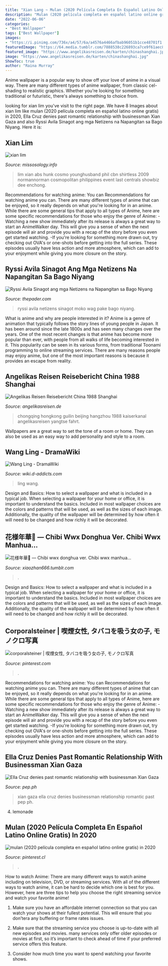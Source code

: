 ```yaml
---
title: "Xian Lang ~ Mulan (2020 Película Completa En Español Latino Online Gratis) In 2020"
description: "Mulan (2020 película completa en español latino online gratis) in 2020"
date: "2022-06-06"
categories:
- "Best Wallpaper"
tags: ["Best Wallpaper"]
images:
- "https://i.pinimg.com/736x/a4/57/6a/a4576a4466afbab96051b1cce48701f1.jpg"
featuredImage: "https://64.media.tumblr.com/7888538c226893ca7ce9f61aec8469aa/b029dbaf969e593b-ea/s1280x1920/fb51dfe29de88df713af0aea550bfda12fc702dc.jpg"
featured_image: "https://www.angelikasreisen.de/karten/chinashanghai.jpg"
image: "https://www.angelikasreisen.de/karten/chinashanghai.jpg"
ShowToc: true
author: "Raina Murray"
---
```



Anime wallpaper is a popular way to show off your love of anime in a visual way. There are many different types of anime wallpaper, from classic cel-shading to realistic graphics. Whether you're looking for something traditional or futuristic, there's always something to choice from.

	

		
looking for xian lim you've visit to the right page. We have 8 Images about xian lim like mulan (2020 película completa en español latino online gratis) in 2020, Ella Cruz denies past romantic relationship with businessman Xian Gaza and also Ryssi Avila Sinagot ang mga Netizens na Napangitan sa Bago Niyang. Here it is:
		
    
## Xian Lim

<img loading=lazy src="http://normannorman.files.wordpress.com/2009/09/xian-lim.jpg" onerror="this.onerror=null;this.src='https://tse4.mm.bing.net/th?id=OIP.sNs2KuDcp0THuZHMx2MBKwHaLI&amp;pid=15.1';" alt="xian lim">

_Source: missosology.info_

>lim xian abs hunk cosmo younghusband phil cbn shirtless 2009 normannorman cosmopolitan philippines event last centrals showbiz dee enchong. 

	

Recommendations for watching anime: You can
Recommendations for watching anime you can. There are many different types of anime that can be enjoyed, so it really depends on what you're looking for in an anime. While there are some general tips that apply to all types of Anime, here are some specific recommendations for those who enjoy the genre of Anime: 
-Watching a new show immediately after its release is always a great way to start an AnimeWalker day. This will give you a sense of when the next episode will air and provide you with a recap of the story before you even get started watching. 
-If you're looking for something more drawn out, try checking out OVA's or one-shots before getting into the full series. These episodes usually have less action and more atmosphere, which can add to your enjoyment while giving you more closure on the story.

    
## Ryssi Avila Sinagot Ang Mga Netizens Na Napangitan Sa Bago Niyang

<img loading=lazy src="https://1.bp.blogspot.com/-iXWTaMGJxAw/XwgIbJ-501I/AAAAAAAALus/XW-tWfLjlYY_SNFufmHT4GbPeBelT83XwCNcBGAsYHQ/s958/111.jpg" onerror="this.onerror=null;this.src='https://tse1.mm.bing.net/th?id=OIP.TK4XSVVqVXtBsVpp73U7DQHaJ2&amp;pid=15.1';" alt="Ryssi Avila Sinagot ang mga Netizens na Napangitan sa Bago Niyang">

_Source: thepader.com_

>ryssi avila netizens sinagot moko wag pake bago niyang. 

	

What is anime and why are people interested in it?
Anime is a genre of animation that typically follows the story lines of young people in Japan. It has been around since the late 1800s and has seen many changes over the years. One of the most recent changes is that anime has become more popular than ever, with people from all walks of life becoming interested in it. This popularity can be seen in its various forms, from traditional Toonami programming to online streaming services. There are many reasons people may enjoy anime, but one of the most important reasons is because it provides an escape from reality.

    
## Angelikas Reisen Reisebericht China 1988 Shanghai

<img loading=lazy src="https://www.angelikasreisen.de/karten/chinashanghai.jpg" onerror="this.onerror=null;this.src='https://tse2.mm.bing.net/th?id=OIP.3l2WrGspaulbtQMbd5UjCgHaFw&amp;pid=15.1';" alt="Angelikas Reisen Reisebericht China 1988 Shanghai">

_Source: angelikasreisen.de_

>chongqing hongkong guilin beijing hangzhou 1988 kaiserkanal angelikasreisen yangtse fahrt. 

	

Wallpapers are a great way to set the tone of a room or home. They can also be used as an easy way to add personality and style to a room.

    
## Wang Ling - DramaWiki

<img loading=lazy src="https://wiki.d-addicts.com/images/3/37/WangLing.jpg" onerror="this.onerror=null;this.src='https://tse2.mm.bing.net/th?id=OIP.sW3RehNC3cyz2h_hziTcagAAAA&amp;pid=15.1';" alt="Wang Ling - DramaWiki">

_Source: wiki.d-addicts.com_

>ling wang. 

	

Design and Basics: How to select a wallpaper and what is included in a typical job.
When selecting a wallpaper for your home or office, it is important to understand the basics. Included in most wallpaper choices are the colors and patterns that will be used, as well as the sizes of each image. Additionally, the quality of the wallpaper will be determined by how often it will need to be changed and how richly it will be decorated.

    
## 花様年華🎐 — Chibi Wwx Donghua Ver. Chibi Wwx Manhua...

<img loading=lazy src="https://64.media.tumblr.com/7888538c226893ca7ce9f61aec8469aa/b029dbaf969e593b-ea/s1280x1920/fb51dfe29de88df713af0aea550bfda12fc702dc.jpg" onerror="this.onerror=null;this.src='https://tse4.mm.bing.net/th?id=OIP.ZzQVQLPMrKKJ1Aztn4VUkQHaDx&amp;pid=15.1';" alt="花様年華🎐 — Chibi wwx donghua ver. Chibi wwx manhua...">

_Source: xiaozhan666.tumblr.com_

>. 

	

Design and Basics: How to select a wallpaper and what is included in a typical job.
When selecting a wallpaper for your home or office, it is important to understand the basics. Included in most wallpaper choices are the colors and patterns that will be used, as well as the sizes of each image. Additionally, the quality of the wallpaper will be determined by how often it will need to be changed and how richly it will be decorated.

    
## Corporalsteiner | 喫煙女性, タバコを吸う女の子, モノクロ写真

<img loading=lazy src="https://i.pinimg.com/736x/71/a7/1f/71a71f5c1be350e53dab87645f13c32b.jpg" onerror="this.onerror=null;this.src='https://tse3.mm.bing.net/th?id=OIP.UoLenCkwuC48mGno9mHefwHaKG&amp;pid=15.1';" alt="corporalsteiner | 喫煙女性, タバコを吸う女の子, モノクロ写真">

_Source: pinterest.com_

>. 

	

Recommendations for watching anime: You can
Recommendations for watching anime you can. There are many different types of anime that can be enjoyed, so it really depends on what you're looking for in an anime. While there are some general tips that apply to all types of Anime, here are some specific recommendations for those who enjoy the genre of Anime: 
-Watching a new show immediately after its release is always a great way to start an AnimeWalker day. This will give you a sense of when the next episode will air and provide you with a recap of the story before you even get started watching. 
-If you're looking for something more drawn out, try checking out OVA's or one-shots before getting into the full series. These episodes usually have less action and more atmosphere, which can add to your enjoyment while giving you more closure on the story.

    
## Ella Cruz Denies Past Romantic Relationship With Businessman Xian Gaza

<img loading=lazy src="http://contents.pep.ph/images2/news/2017-07-04_23:39:39_Ella-Cruz,-Xian-Gaza.jpg" onerror="this.onerror=null;this.src='https://tse1.mm.bing.net/th?id=OIP.E8JTg2L6rM489vbGw4FzNwHaEK&amp;pid=15.1';" alt="Ella Cruz denies past romantic relationship with businessman Xian Gaza">

_Source: pep.ph_

>xian gaza ella cruz denies businessman relationship romantic past pep ph. 

	

4. lemonade 

    
## Mulan (2020 Película Completa En Español Latino Online Gratis) In 2020

<img loading=lazy src="https://i.pinimg.com/736x/a4/57/6a/a4576a4466afbab96051b1cce48701f1.jpg" onerror="this.onerror=null;this.src='https://tse3.mm.bing.net/th?id=OIP.1J8FB6oypNJ3gOtdtLiDsQHaHa&amp;pid=15.1';" alt="mulan (2020 película completa en español latino online gratis) in 2020">

_Source: pinterest.cl_

>. 

	

How to watch Anime: There are many different ways to watch anime including on television, DVD, or streaming services.
With all of the different ways to watch anime, it can be hard to decide which one is best for you. However, here are three tips to help you choose the right streaming service and watch your favorite anime!
1. Make sure you have an affordable internet connection so that you can watch your shows at their fullest potential. This will ensure that you don’tera any buffering or frame rates issues.

2. Make sure that the streaming service you choose is up-to-date with all new episodes and movies. many services only offer older episodes or movies at first, so it’s important to check ahead of time if your preferred service offers this feature.

3. Consider how much time you want to spend watching your favorite shows.

